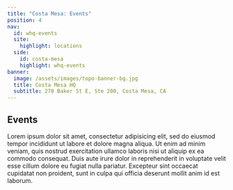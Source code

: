 ```yaml
---
title: "Costa Mesa: Events"
position: 4
nav:
  id: whq-events
  site:
    highlight: locations
  side:
    id: costa-mesa
    highlight: whq-events
banner:
  image: /assets/images/topo-banner-bg.jpg
  title: Costa Mesa HQ
  subtitle: 270 Baker St E, Ste 200, Costa Mesa, CA
---
```


## Events

Lorem ipsum dolor sit amet, consectetur adipisicing elit, sed do eiusmod tempor incididunt ut labore et dolore magna aliqua. Ut enim ad minim veniam, quis nostrud exercitation ullamco laboris nisi ut aliquip ex ea commodo consequat. Duis aute irure dolor in reprehenderit in voluptate velit esse cillum dolore eu fugiat nulla pariatur. Excepteur sint occaecat cupidatat non proident, sunt in culpa qui officia deserunt mollit anim id est laborum.
